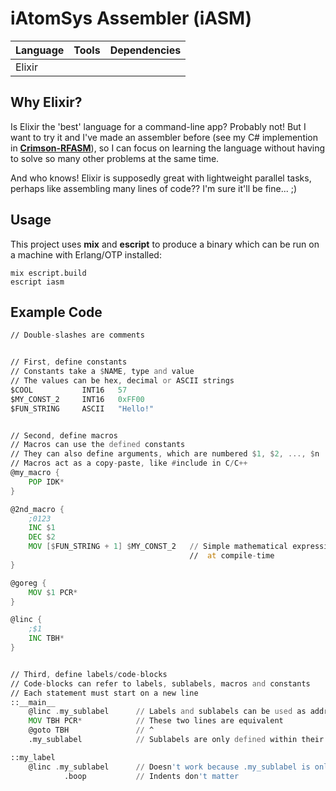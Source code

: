 # iAtomSys Assembler (iASM)
| Language | Tools | Dependencies |
| -------- | ----- | ------------ |
| Elixir   |       |              |

## Why Elixir?
Is Elixir the 'best' language for a command-line app?
Probably not!
But I want to try it and I've made an assembler before (see my C# implemention in 
    [**Crimson-RFASM**](https://github.com/atom-dispencer/Crimson-RFASM)), so I can focus on learning the 
    language without having to solve so many other problems at the same time.

And who knows!
Elixir is supposedly great with lightweight parallel tasks, perhaps like assembling many lines of code??
I'm sure it'll be fine... ;)


## Usage
This project uses **mix** and **escript** to produce a binary which can be run on a machine with Erlang/OTP installed:

```
mix escript.build
escript iasm
```

## Example Code
```asm
// Double-slashes are comments


// First, define constants
// Constants take a $NAME, type and value
// The values can be hex, decimal or ASCII strings
$COOL           INT16   57
$MY_CONST_2     INT16   0xFF00
$FUN_STRING     ASCII   "Hello!"


// Second, define macros
// Macros can use the defined constants
// They can also define arguments, which are numbered $1, $2, ..., $n
// Macros act as a copy-paste, like #include in C/C++
@my_macro {
    POP IDK*
}

@2nd_macro {
    ;0123
    INC $1
    DEC $2
    MOV [$FUN_STRING + 1] $MY_CONST_2   // Simple mathematical expressions inside [] will be evaluated
                                        //  at compile-time
}

@goreg {
    MOV $1 PCR*
}

@linc {
    ;$1
    INC TBH*
}


// Third, define labels/code-blocks
// Code-blocks can refer to labels, sublabels, macros and constants
// Each statement must start on a new line
::__main__
    @linc .my_sublabel      // Labels and sublabels can be used as addresses where addresses are accepted
    MOV TBH PCR*            // These two lines are equivalent
    @goto TBH               // ^
    .my_sublabel            // Sublabels are only defined within their parent label

::my_label
    @linc .my_sublabel      // Doesn't work because .my_sublabel is only defined in ::__main__
            .boop           // Indents don't matter
```
